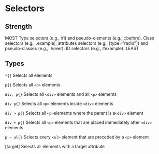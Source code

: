 # Selectors

## Strength

MOST
Type selectors (e.g., h1) and pseudo-elements (e.g., ::before).
Class selectors (e.g., .example), attributes selectors (e.g., [type="radio"]) and pseudo-classes (e.g., :hover).
ID selectors (e.g., #example).
LEAST

## Types

`*{}`
Selects all elements

`p{}`
Selects all `<p>` elements

`div, p{}`
Selects all `<div>` elements and all `<p>` elements

`div p{}`
Selects all `<p>` elements inside `<div>` elements

`div > p{}`
Selects all `<p>`elements where the parent is a`<div>` element

`div + p{}`
Selects all `<p>` elements that are placed immediately after `<div>` elements

`p ~ ul{}`
Selects every `<ul>` element that are preceded by a `<p>` element

[target]
Selects all elements with a target attribute
